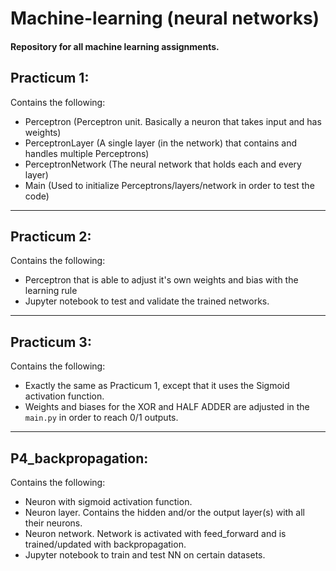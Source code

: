 # Machine-learning (neural networks)
#### Repository for all machine learning assignments.

## Practicum 1:
Contains the following:
  - Perceptron (Perceptron unit. Basically a neuron that takes input and has weights)
  - PerceptronLayer (A single layer (in the network) that contains and handles multiple Perceptrons)
  - PerceptronNetwork (The neural network that holds each and every layer)
  - Main (Used to initialize Perceptrons/layers/network in order to test the code)
-------------

## Practicum 2: 
Contains the following:
  - Perceptron that is able to adjust it's own weights and bias with the learning rule
  - Jupyter notebook to test and validate the trained networks.
-------------

## Practicum 3:
Contains the following:
  - Exactly the same as Practicum 1, except that it uses the Sigmoid activation function. <br/>
  - Weights and biases for the XOR and HALF ADDER are adjusted in the `main.py` in order to reach 0/1 outputs.
-------------

## P4_backpropagation:
Contains the following:
  - Neuron with sigmoid activation function. 
  - Neuron layer. Contains the hidden and/or the output layer(s) with all their neurons.
  - Neuron network. Network is activated with feed_forward and is trained/updated with backpropagation.
  - Jupyter notebook to train and test NN on certain datasets.
